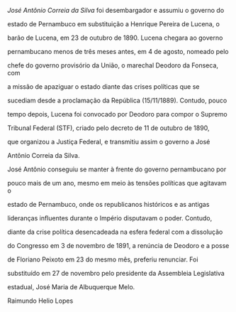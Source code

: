 

*José Antônio Correia da Silva* foi desembargador e assumiu o governo do

estado de Pernambuco em substituição a Henrique Pereira de Lucena, o

barão de Lucena, em 23 de outubro de 1890. Lucena chegara ao governo

pernambucano menos de três meses antes, em 4 de agosto, nomeado pelo

chefe do governo provisório da União, o marechal Deodoro da Fonseca, com

a missão de apaziguar o estado diante das crises políticas que se

sucediam desde a proclamação da República (15/11/1889). Contudo, pouco

tempo depois, Lucena foi convocado por Deodoro para compor o Supremo

Tribunal Federal (STF), criado pelo decreto de 11 de outubro de 1890,

que organizou a Justiça Federal, e transmitiu assim o governo a José

Antônio Correia da Silva.



José Antônio conseguiu se manter à frente do governo pernambucano por

pouco mais de um ano, mesmo em meio às tensões políticas que agitavam o

estado de Pernambuco, onde os republicanos históricos e as antigas

lideranças influentes durante o Império disputavam o poder. Contudo,

diante da crise política desencadeada na esfera federal com a dissolução

do Congresso em 3 de novembro de 1891, a renúncia de Deodoro e a posse

de Floriano Peixoto em 23 do mesmo mês, preferiu renunciar. Foi

substituído em 27 de novembro pelo presidente da Assembleia Legislativa

estadual, José Maria de Albuquerque Melo.



Raimundo Helio Lopes




